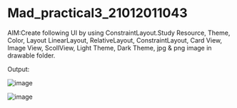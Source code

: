 # Mad_practical3_21012011043

AIM:Create following UI by using ConstraintLayout.Study Resource, Theme, Color, Layout
LinearLayout, RelativeLayout,  ConstraintLayout, Card View, Image View, ScollView, Light Theme, Dark Theme, jpg & png image in drawable folder.

Output:

![image](https://github.com/LadvaVishal/Mad_practical3_21012011043/assets/113240232/dbcefc57-79f3-4f5f-b5b8-b90677ff4a8c)


![image](https://github.com/LadvaVishal/Mad_practical3_21012011043/assets/113240232/28b771a0-1998-40cf-8411-1f810d04caa1)


